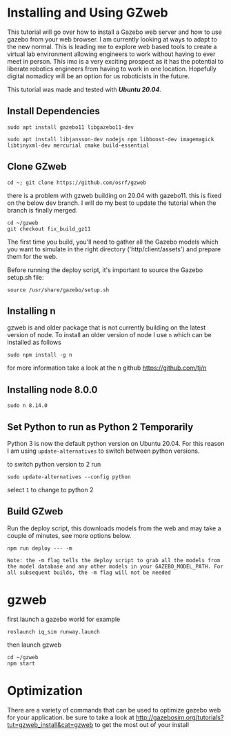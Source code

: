 # Installing and Using GZweb

This tutorial will go over how to install a Gazebo web server and how to use gazebo from your web browser. I am currently looking at ways to adapt to the new normal. This is leading me to explore web based tools to create a virtual lab environment allowing engineers to work without having to ever meet in person. This imo is a very exciting prospect as it has the potential to liberate robotics engineers from having to work in one location. Hopefully digital nomadicy will be an option for us roboticists in the future. 

This tutorial was made and tested with ***Ubuntu 20.04***. 

## Install Dependencies 

```
sudo apt install gazebo11 libgazebo11-dev
```

```
sudo apt install libjansson-dev nodejs npm libboost-dev imagemagick libtinyxml-dev mercurial cmake build-essential
```

## Clone GZweb
```
cd ~; git clone https://github.com/osrf/gzweb
```
there is a problem with gzweb building on 20.04 with gazebo11. this is fixed on the below dev branch. I will do my best to update the tutorial when the branch is finally merged.
```
cd ~/gzweb
git checkout fix_build_gz11
```
The first time you build, you'll need to gather all the Gazebo models which you want to simulate in the right directory ('http/client/assets') and prepare them for the web.

Before running the deploy script, it's important to source the Gazebo setup.sh file:
```
source /usr/share/gazebo/setup.sh
```
## Installing n 
gzweb is and older package that is not currently building on the latest version of node. To install an older version of node I use `n` which can be installed as follows 
```
sudo npm install -g n
```

for more information take a look at the n github https://github.com/tj/n

## Installing node 8.0.0
```
sudo n 8.14.0
```

## Set Python to run as Python 2 Temporarily 

Python 3 is now the default python version on Ubuntu 20.04. For this reason I am using `update-alternatives` to switch between python versions.

to switch python version to 2 run 
```
sudo update-alternatives --config python
``` 
select `1` to change to python 2 

## Build GZweb
Run the deploy script, this downloads models from the web and may take a couple of minutes, see more options below.
```
npm run deploy --- -m
```
    Note: the -m flag tells the deploy script to grab all the models from the model database and any other models in your GAZEBO_MODEL_PATH. For all subsequent builds, the -m flag will not be needed

# gzweb
first launch a gazebo world for example 
```
roslaunch iq_sim runway.launch
```

then launch gzweb
```
cd ~/gzweb
npm start
```
# Optimization 
There are a variety of commands that can be used to optimize gazebo web for your application. be sure to take a look at http://gazebosim.org/tutorials?tut=gzweb_install&cat=gzweb to get the most out of your install 

